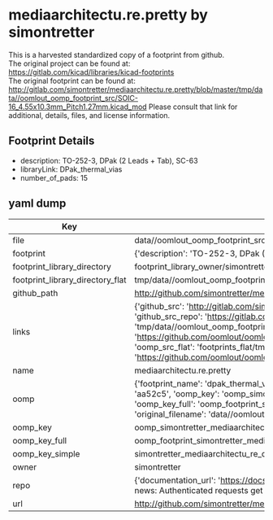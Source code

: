 # mediaarchitectu.re.pretty by simontretter  
This is a harvested standardized copy of a footprint from github.  
The original project can be found at:  
https://gitlab.com/kicad/libraries/kicad-footprints  
The original footprint can be found at:
http://gitlab.com/simontretter/mediaarchitectu.re.pretty/blob/master/tmp/data//oomlout_oomp_footprint_src/SOIC-16_4.55x10.3mm_Pitch1.27mm.kicad_mod
Please consult that link for additional, details, files, and license information.  
## Footprint Details
* description: TO-252-3, DPak (2 Leads + Tab), SC-63  
* libraryLink: DPak_thermal_vias  
* number_of_pads: 15  
## yaml dump  
| Key | Value |  
| --- | --- |  
| file | data//oomlout_oomp_footprint_src/mediaarchitectu.re.pretty/DPak_thermal_vias.kicad_mod |  
| footprint | {'description': 'TO-252-3, DPak (2 Leads + Tab), SC-63', 'libraryLink': 'DPak_thermal_vias', 'number_of_pads': 15} |  
| footprint_library_directory | footprint_library_owner/simontretter_mediaarchitectu.re.pretty |  
| footprint_library_directory_flat | tmp/data//oomlout_oomp_footprint_src/footprints_flat/simontretter_mediaarchitectu_re_dpak_thermal_vias/working |  
| github_path | http://github.com/simontretter/mediaarchitectu.re.pretty/blob/master/tmp/data//oomlout_oomp_footprint_src/DPak_thermal_vias.kicad_mod |  
| links | {'github_src': 'http://gitlab.com/simontretter/mediaarchitectu.re.pretty/blob/master/tmp/data//oomlout_oomp_footprint_src/SOIC-16_4.55x10.3mm_Pitch1.27mm.kicad_mod', 'github_src_repo': 'https://gitlab.com/kicad/libraries/kicad-footprints', 'oomp_bot': 'tmp/data//oomlout_oomp_footprint_src/footprints/simontretter_mediaarchitectu_re_dpak_thermal_vias/working', 'oomp_bot_github': 'https://github.com/oomlout/oomlout_oomp_footprint_bot/tree/main/tmp/data//oomlout_oomp_footprint_src/footprints/simontretter_mediaarchitectu_re_dpak_thermal_vias/working', 'oomp_src_flat': 'footprints_flat/tmp/data//oomlout_oomp_footprint_src/footprints_flat/simontretter_mediaarchitectu_re_dpak_thermal_vias/working', 'oomp_src_flat_github': 'https://github.com/oomlout/oomlout_oomp_footprint_src/tree/main/tmp/data//oomlout_oomp_footprint_src/footprints_flat/simontretter_mediaarchitectu_re_dpak_thermal_vias/working'} |  
| name | mediaarchitectu.re.pretty |  
| oomp | {'footprint_name': 'dpak_thermal_vias', 'library_name': 'mediaarchitectu_re', 'md5': 'aa52c501e86aa9e268bb35ad61cf8c8b', 'md5_10': 'aa52c501e8', 'md5_5': 'aa52c', 'md5_6': 'aa52c5', 'oomp_key': 'oomp_simontretter_mediaarchitectu_re_dpak_thermal_vias', 'oomp_key_extra': 'oomp_footprint_simontretter_mediaarchitectu_re_dpak_thermal_vias', 'oomp_key_full': 'oomp_footprint_simontretter_mediaarchitectu_re_dpak_thermal_vias_aa52c5', 'oomp_key_simple': 'simontretter_mediaarchitectu_re_dpak_thermal_vias', 'original_filename': 'data//oomlout_oomp_footprint_src/mediaarchitectu.re.pretty/DPak_thermal_vias.kicad_mod', 'owner_name': 'simontretter'} |  
| oomp_key | oomp_simontretter_mediaarchitectu_re_dpak_thermal_vias |  
| oomp_key_full | oomp_footprint_simontretter_mediaarchitectu_re_dpak_thermal_vias |  
| oomp_key_simple | simontretter_mediaarchitectu_re_dpak_thermal_vias |  
| owner | simontretter |  
| repo | {'documentation_url': 'https://docs.github.com/rest/overview/resources-in-the-rest-api#rate-limiting', 'message': "API rate limit exceeded for 84.66.142.224. (But here's the good news: Authenticated requests get a higher rate limit. Check out the documentation for more details.)"} |  
| url | http://github.com/simontretter/mediaarchitectu.re.pretty |  

